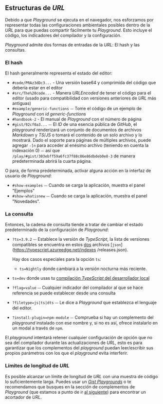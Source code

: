 ## Estructuras de *URL*

Debido a que *Playground* se ejecuta en el navegador, nos esforzamos por representar todas las configuraciones ambientales posibles dentro de la *URL* para que puedas compartir fácilmente tu *Playground*. Esto incluye el código, los indicadores del compilador y la configuración.

*Playground* admite dos formas de entradas de la *URL*: El hash y las consultas.

### El hash

El hash generalmente representa el estado del editor:

- `#code/PRAz3dDc3...` - Una versión base64 y comprimida del código que debería estar en el editor
- `#src/The%20code...` - Manera *URLEncoded* de tener el código para el editor (usado para compatibilidad con versiones anteriores de *URL* más antiguas)
- `#example/generic-functions` ⏤ Tome el código de un ejemplo de *Playground* con *id generic-functions*
- `#handbook-2` - El manual de *Playground* con el número de página
- `#gist/92cf0a3...` ⏤ El *ID* de una esencia pública de *GitHub*, el *playground* renderizará un conjunto de documentos de archivos *Markdown* y *TS*/*JS* o tomará el contenido de un solo archivo y lo mostrará. Dado el soporte para páginas de múltiples archivos, puede agregar `-[n` para acceder al enésimo archivo (teniendo en cuenta la indexación 0) ⏤ así que `/play/#gist/303ebff59a6fc37f88c86e86dbdeb0e8-3` de manera predeterminada abrirá la cuarta página.

O para, de forma predeterminada, activar alguna acción en la interfaz de usuario de *Playground*:

- `#show-examples` ⏤ Cuando se carga la aplicación, muestra el panel "Ejemplos"
- `#show-whatisnew` ⏤ Cuando se carga la aplicación, muestra el panel "Novedades".

### La consulta

Entonces, la cadena de consulta tiende a tratar de cambiar el estado predeterminado de la configuración de *Playground*:

- `?ts=3.9.2` ⏤ Establece la versión de *TypeScript*, la lista de versiones compatibles se encuentra en estos [dos](https://typescript.azureedge.net/indexes/pre-releases.json) archivos [`json`](https://typescript.azureedge.net/indexes /releases.json).

  Hay dos casos especiales para la opción `ts`:

  - `ts=Nightly` donde cambiará a la versión nocturna más reciente.

- `ts=dev` donde usas tu [compilación *TypeScript* del desarrollador local](https://github.com/microsoft/TypeScript/blob/main/scripts/createPlaygroundBuild.js)

- `?flag=value` ⏤ Cualquier indicador del compilador al que se hace referencia se puede establecer desde una consulta
- `?filetype=js|ts|dts` ⏤ Le dice a *Playground* que establezca el lenguaje del editor.
- `?install-plugin=npm-module` ⏤ Comprueba si hay un complemento del *playground* instalado con ese nombre y, si no es así, ofrece instalarlo en un modal a través de `npm`.

El *playground* intentará retener cualquier configuración de opción que no sea del compilador durante las actualizaciones de *URL*, esto es para garantizar que los complementos del *playground* puedan leer/escribir sus propios parámetros con los que el *playground* evita interferir.

### Límites de longitud de *URL*

Es posible alcanzar un límite de longitud de *URL* con una muestra de código lo suficientemente larga. Puedes usar un [*Gist Playgrounds*](/play#handbook-15) o te recomendamos que busques en la sección de complementos de *Playground* (que estamos a punto de ir [al siguiente](<](/play# handbook-11)>)) para encontrar un acortador de *URL*.
